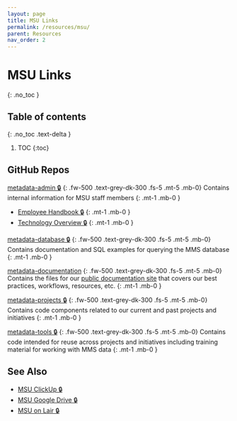 ```yaml
---
layout: page
title: MSU Links
permalink: /resources/msu/
parent: Resources
nav_order: 2
---
```


# MSU Links
{: .no_toc }

## Table of contents
{: .no_toc .text-delta }

1. TOC
{:toc}

## GitHub Repos

[metadata-admin 🔒](https://github.com/NYPL/metadata-admin/)
{: .fw-500 .text-grey-dk-300 .fs-5 .mt-5 .mb-0}
Contains internal information for MSU staff members
{: .mt-1 .mb-0 }
- [Employee Handbook 🔒](https://github.com/NYPL/metadata-admin/blob/main/employee-handbook.md)
{: .mt-1 .mb-0 }
- [Technology Overview 🔒](https://github.com/NYPL/metadata-admin/blob/main/technology-overview.md)
{: .mt-1 .mb-0 }

[metadata-database 🔒](https://github.com/NYPL/metadata-database/)
{: .fw-500 .text-grey-dk-300 .fs-5 .mt-5 .mb-0}
Contains documentation and SQL examples for querying the MMS database
{: .mt-1 .mb-0 }

[metadata-documentation](https://github.com/NYPL/metadata-documentation/)
{: .fw-500 .text-grey-dk-300 .fs-5 .mt-5 .mb-0}
Contains the files for our [public documentation site](/metadata-documentation/) that covers our best practices, workflows, resources, etc.
{: .mt-1 .mb-0 }

[metadata-projects 🔒](https://github.com/NYPL/metadata-projects/)
{: .fw-500 .text-grey-dk-300 .fs-5 .mt-5 .mb-0}
Contains code components related to our current and past projects and initiatives
{: .mt-1 .mb-0 }

[metadata-tools 🔒](https://github.com/NYPL/metadata-tools/)
{: .fw-500 .text-grey-dk-300 .fs-5 .mt-5 .mb-0}
Contains code intended for reuse across projects and initiatives including training material for working with MMS data
{: .mt-1 .mb-0 }

## See Also
- [MSU ClickUp 🔒](https://app.clickup.com/2305128/v/b/26b38-4023)
- [MSU Google Drive 🔒](https://drive.google.com/drive/u/0/folders/1t7SRUAr5P0hYvt0bNYBvagaX69NyrIlN)
- [MSU on Lair 🔒](https://lair.nypl.org/-/departments/library-sites-and-services/research-libraries/metadata-services-unit)